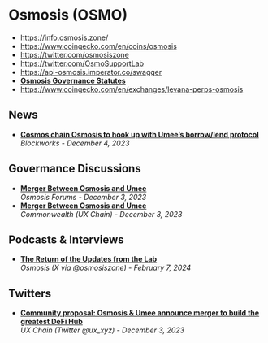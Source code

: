 # Osmosis (OSMO)

- https://info.osmosis.zone/
- https://www.coingecko.com/en/coins/osmosis
- https://twitter.com/osmosiszone
- https://twitter.com/OsmoSupportLab
- https://api-osmosis.imperator.co/swagger
- [**Osmosis Governance Statutes**](https://hackmd.io/U37CDcTDTC60v1JW-0e4sA)
- https://www.coingecko.com/en/exchanges/levana-perps-osmosis

## News

- [**Cosmos chain Osmosis to hook up with Umee’s borrow/lend protocol**](https://blockworks.co/news/cosmos-dex-osmosis-merger-umee)
  <br/>_Blockworks - December 4, 2023_

## Govermance Discussions

- [**Merger Between Osmosis and Umee**](https://forum.osmosis.zone/t/merger-between-osmosis-and-umee/780)
  <br/>_Osmosis Forums - December 3, 2023_
- [**Merger Between Osmosis and Umee**](https://commonwealth.im/ux/discussion/14296-merger-between-osmosis-and-umee)
  <br/>_Commonwealth (UX Chain) - December 3, 2023_

## Podcasts & Interviews

- [**The Return of the Updates from the Lab**](https://twitter.com/osmosiszone/status/1755969823857893687)
  <br/>_Osmosis (X via @osmosiszone) - February 7, 2024_

## Twitters

- [**Community proposal: Osmosis & Umee announce merger to build the greatest DeFi Hub**](https://twitter.com/ux_xyz/status/1731392488139808911)
  <br/>_UX Chain (Twitter @ux_xyz) - December 3, 2023_
